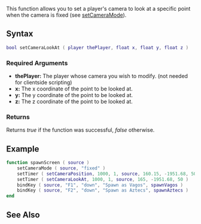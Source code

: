 This function allows you to set a player's camera to look at a specific point when the camera is fixed (see [setCameraMode](/docs/setCameraMode.md "wikilink")).

Syntax
------

``` lua
bool setCameraLookAt ( player thePlayer, float x, float y, float z )
```

### Required Arguments

-   **thePlayer:** The player whose camera you wish to modify. (not needed for clientside scripting)
-   **x:** The x coordinate of the point to be looked at.
-   **y:** The y coordinate of the point to be looked at.
-   **z:** The z coordinate of the point to be looked at.

### Returns

Returns *true* if the function was successful, *false* otherwise.

Example
-------

``` lua
function spawnScreen ( source )
    setCameraMode ( source, "fixed" )                                     -- Make the camera fixed (instead of following the player)
    setTimer ( setCameraPosition, 1000, 1, source, 160.15, -1951.68, 50 ) -- Set the coordinates of the camera
    setTimer ( setCameraLookAt, 1000, 1, source, 165, -1951.68, 50 )      -- Make the camera look at specified coordinates
    bindKey ( source, "F1", "down", "Spawn as Vagos", spawnVagos )        -- Bind spawn key (function spawnVagos is not given here)
    bindKey ( source, "F2", "down", "Spawn as Aztecs", spawnAztecs )      -- Bind spawn key (function spawnAztecs is not given here)
end
```

See Also
--------
